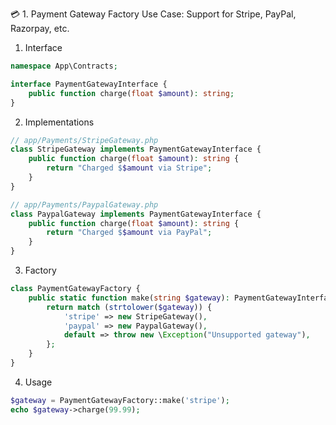 💳 1. Payment Gateway Factory
Use Case: Support for Stripe, PayPal, Razorpay, etc.
1. Interface
```php
namespace App\Contracts;

interface PaymentGatewayInterface {
    public function charge(float $amount): string;
}
```

2. Implementations

```php
// app/Payments/StripeGateway.php
class StripeGateway implements PaymentGatewayInterface {
    public function charge(float $amount): string {
        return "Charged $$amount via Stripe";
    }
}

// app/Payments/PaypalGateway.php
class PaypalGateway implements PaymentGatewayInterface {
    public function charge(float $amount): string {
        return "Charged $$amount via PayPal";
    }
}
```

3. Factory

```php
class PaymentGatewayFactory {
    public static function make(string $gateway): PaymentGatewayInterface {
        return match (strtolower($gateway)) {
            'stripe' => new StripeGateway(),
            'paypal' => new PaypalGateway(),
            default => throw new \Exception("Unsupported gateway"),
        };
    }
}
```

4. Usage

```php
$gateway = PaymentGatewayFactory::make('stripe');
echo $gateway->charge(99.99);

```

